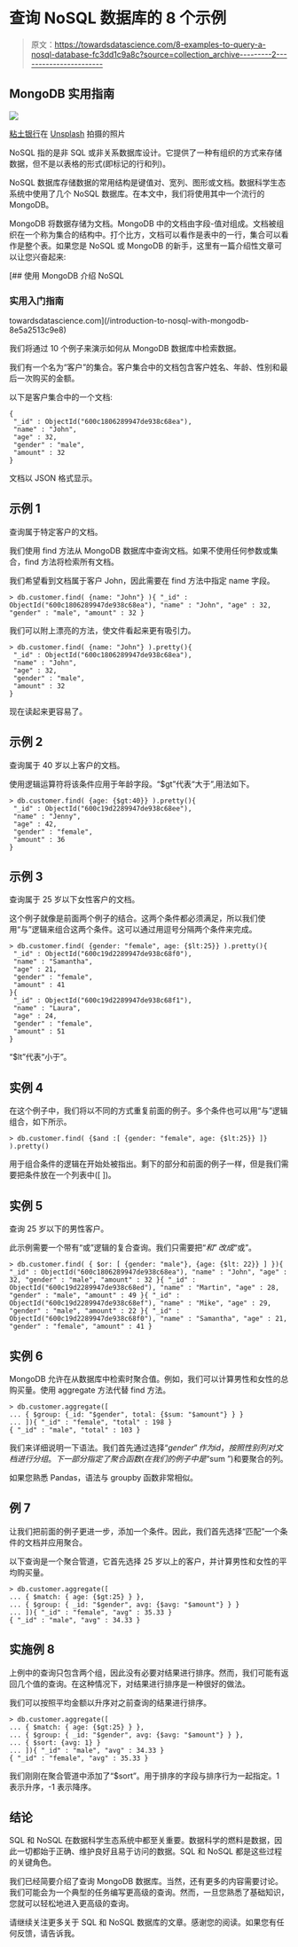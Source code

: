 # 查询 NoSQL 数据库的 8 个示例

> 原文：<https://towardsdatascience.com/8-examples-to-query-a-nosql-database-fc3dd1c9a8c?source=collection_archive---------2----------------------->

## MongoDB 实用指南

![](img/9ef12343db72ca9899d30c30571af703.png)

[粘土银行](https://unsplash.com/@claybanks?utm_source=unsplash&utm_medium=referral&utm_content=creditCopyText)在 [Unsplash](https://unsplash.com/s/photos/select?utm_source=unsplash&utm_medium=referral&utm_content=creditCopyText) 拍摄的照片

NoSQL 指的是非 SQL 或非关系数据库设计。它提供了一种有组织的方式来存储数据，但不是以表格的形式(即标记的行和列)。

NoSQL 数据库存储数据的常用结构是键值对、宽列、图形或文档。数据科学生态系统中使用了几个 NoSQL 数据库。在本文中，我们将使用其中一个流行的 MongoDB。

MongoDB 将数据存储为文档。MongoDB 中的文档由字段-值对组成。文档被组织在一个称为集合的结构中。打个比方，文档可以看作是表中的一行，集合可以看作是整个表。如果您是 NoSQL 或 MongoDB 的新手，这里有一篇介绍性文章可以让您兴奋起来:

[](/introduction-to-nosql-with-mongodb-8e5a2513c9e8) [## 使用 MongoDB 介绍 NoSQL

### 实用入门指南

towardsdatascience.com](/introduction-to-nosql-with-mongodb-8e5a2513c9e8) 

我们将通过 10 个例子来演示如何从 MongoDB 数据库中检索数据。

我们有一个名为“客户”的集合。客户集合中的文档包含客户姓名、年龄、性别和最后一次购买的金额。

以下是客户集合中的一个文档:

```
{
 "_id" : ObjectId("600c1806289947de938c68ea"),
 "name" : "John",
 "age" : 32,
 "gender" : "male",
 "amount" : 32
}
```

文档以 JSON 格式显示。

## 示例 1

查询属于特定客户的文档。

我们使用 find 方法从 MongoDB 数据库中查询文档。如果不使用任何参数或集合，find 方法将检索所有文档。

我们希望看到文档属于客户 John，因此需要在 find 方法中指定 name 字段。

```
> db.customer.find( {name: "John"} ){ "_id" : ObjectId("600c1806289947de938c68ea"), "name" : "John", "age" : 32, "gender" : "male", "amount" : 32 }
```

我们可以附上漂亮的方法，使文件看起来更有吸引力。

```
> db.customer.find( {name: "John"} ).pretty(){
 "_id" : ObjectId("600c1806289947de938c68ea"),
 "name" : "John",
 "age" : 32,
 "gender" : "male",
 "amount" : 32
}
```

现在读起来更容易了。

## 示例 2

查询属于 40 岁以上客户的文档。

使用逻辑运算符将该条件应用于年龄字段。“$gt”代表“大于”,用法如下。

```
> db.customer.find( {age: {$gt:40}} ).pretty(){
 "_id" : ObjectId("600c19d2289947de938c68ee"),
 "name" : "Jenny",
 "age" : 42,
 "gender" : "female",
 "amount" : 36
}
```

## 示例 3

查询属于 25 岁以下女性客户的文档。

这个例子就像是前面两个例子的结合。这两个条件都必须满足，所以我们使用“与”逻辑来组合这两个条件。这可以通过用逗号分隔两个条件来完成。

```
> db.customer.find( {gender: "female", age: {$lt:25}} ).pretty(){
 "_id" : ObjectId("600c19d2289947de938c68f0"),
 "name" : "Samantha",
 "age" : 21,
 "gender" : "female",
 "amount" : 41
}{
 "_id" : ObjectId("600c19d2289947de938c68f1"),
 "name" : "Laura",
 "age" : 24,
 "gender" : "female",
 "amount" : 51
}
```

“$lt”代表“小于”。

## 实例 4

在这个例子中，我们将以不同的方式重复前面的例子。多个条件也可以用“与”逻辑组合，如下所示。

```
> db.customer.find( {$and :[ {gender: "female", age: {$lt:25}} ]} ).pretty()
```

用于组合条件的逻辑在开始处被指出。剩下的部分和前面的例子一样，但是我们需要把条件放在一个列表中([ ])。

## 实例 5

查询 25 岁以下的男性客户。

此示例需要一个带有“或”逻辑的复合查询。我们只需要把“$和”改成“$或”。

```
> db.customer.find( { $or: [ {gender: "male"}, {age: {$lt: 22}} ] }){ "_id" : ObjectId("600c1806289947de938c68ea"), "name" : "John", "age" : 32, "gender" : "male", "amount" : 32 }{ "_id" : ObjectId("600c19d2289947de938c68ed"), "name" : "Martin", "age" : 28, "gender" : "male", "amount" : 49 }{ "_id" : ObjectId("600c19d2289947de938c68ef"), "name" : "Mike", "age" : 29, "gender" : "male", "amount" : 22 }{ "_id" : ObjectId("600c19d2289947de938c68f0"), "name" : "Samantha", "age" : 21, "gender" : "female", "amount" : 41 }
```

## 实例 6

MongoDB 允许在从数据库中检索时聚合值。例如，我们可以计算男性和女性的总购买量。使用 aggregate 方法代替 find 方法。

```
> db.customer.aggregate([
... { $group: {_id: "$gender", total: {$sum: "$amount"} } }
... ]){ "_id" : "female", "total" : 198 }
{ "_id" : "male", "total" : 103 }
```

我们来详细说明一下语法。我们首先通过选择“$gender”作为 id，按照性别列对文档进行分组。下一部分指定了聚合函数(在我们的例子中是“$sum ”)和要聚合的列。

如果您熟悉 Pandas，语法与 groupby 函数非常相似。

## 例 7

让我们把前面的例子更进一步，添加一个条件。因此，我们首先选择“匹配”一个条件的文档并应用聚合。

以下查询是一个聚合管道，它首先选择 25 岁以上的客户，并计算男性和女性的平均购买量。

```
> db.customer.aggregate([
... { $match: { age: {$gt:25} } },
... { $group: { _id: "$gender", avg: {$avg: "$amount"} } }
... ]){ "_id" : "female", "avg" : 35.33 }
{ "_id" : "male", "avg" : 34.33 }
```

## 实施例 8

上例中的查询只包含两个组，因此没有必要对结果进行排序。然而，我们可能有返回几个值的查询。在这种情况下，对结果进行排序是一种很好的做法。

我们可以按照平均金额以升序对之前查询的结果进行排序。

```
> db.customer.aggregate([
... { $match: { age: {$gt:25} } },
... { $group: { _id: "$gender", avg: {$avg: "$amount"} } },
... { $sort: {avg: 1} }
... ]){ "_id" : "male", "avg" : 34.33 }
{ "_id" : "female", "avg" : 35.33 }
```

我们刚刚在聚合管道中添加了“$sort”。用于排序的字段与排序行为一起指定。1 表示升序，-1 表示降序。

## 结论

SQL 和 NoSQL 在数据科学生态系统中都至关重要。数据科学的燃料是数据，因此一切都始于正确、维护良好且易于访问的数据。SQL 和 NoSQL 都是这些过程的关键角色。

我们已经简要介绍了查询 MongoDB 数据库。当然，还有更多的内容需要讨论。我们可能会为一个典型的任务编写更高级的查询。然而，一旦您熟悉了基础知识，您就可以轻松地进入更高级的查询。

请继续关注更多关于 SQL 和 NoSQL 数据库的文章。感谢您的阅读。如果您有任何反馈，请告诉我。